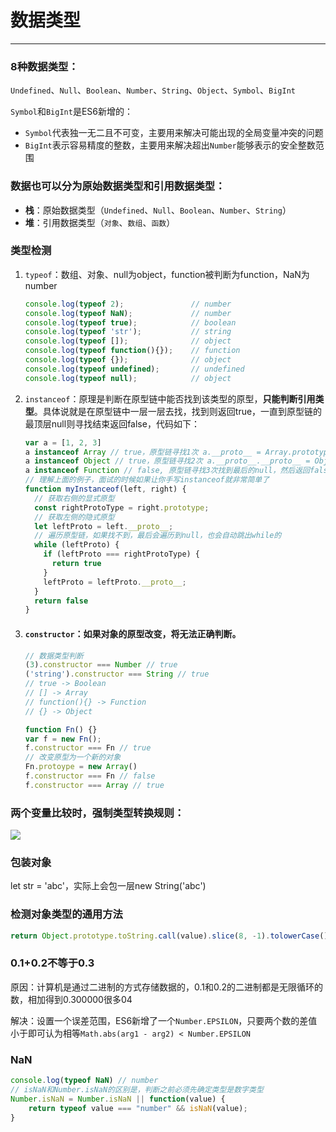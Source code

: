 # 数据类型

------

### 8种数据类型：

`Undefined`、`Null`、`Boolean`、`Number`、`String`、`Object`、`Symbol`、`BigInt`

`Symbol`和`BigInt`是ES6新增的：

- `Symbol`代表独一无二且不可变，主要用来解决可能出现的全局变量冲突的问题
- `BigInt`表示容易精度的整数，主要用来解决超出`Number`能够表示的安全整数范围

### 数据也可以分为**原始数据类型**和**引用数据类型**：

- **栈**：原始数据类型（`Undefined`、`Null`、`Boolean`、`Number`、`String`）
- **堆**：引用数据类型（`对象`、`数组`、`函数`）

### 类型检测

1. `typeof`：数组、对象、null为object，function被判断为function，NaN为number

   ```javascript
   console.log(typeof 2);               // number
   console.log(typeof NaN);             // number
   console.log(typeof true);            // boolean
   console.log(typeof 'str');           // string
   console.log(typeof []);              // object    
   console.log(typeof function(){});    // function
   console.log(typeof {});              // object
   console.log(typeof undefined);       // undefined
   console.log(typeof null);            // object
   ```

2. `instanceof`：原理是判断在原型链中能否找到该类型的原型，**只能判断引用类型**。具体说就是在原型链中一层一层去找，找到则返回true，一直到原型链的最顶层null则寻找结束返回false，代码如下：

   ```javascript
   var a = [1, 2, 3]
   a instanceof Array // true，原型链寻找1次 a.__proto__ = Array.prototype
   a instanceof Object // true，原型链寻找2次 a.__proto__.__proto__ = Object.prototype
   a instanceof Function // false, 原型链寻找3次找到最后的null，然后返回false
   // 理解上面的例子，面试的时候如果让你手写instanceof就非常简单了
   function myInstanceof(left, right) {
     // 获取右侧的显式原型
     const rightProtoType = right.prototype;
     // 获取左侧的隐式原型
     let leftProto = left.__proto__;
     // 遍历原型链，如果找不到，最后会遍历到null，也会自动跳出while的
     while (leftProto) {
       if (leftProto === rightProtoType) {
         return true
       }
       leftProto = leftProto.__proto__;
     }
     return false
   }
   ```

   

3. #### `constructor`：如果对象的原型改变，将无法正确判断。

   ```javascript
   // 数据类型判断
   (3).constructor === Number // true
   ('string').constructor === String // true
   // true -> Boolean
   // [] -> Array
   // function(){} -> Function
   // {} -> Object
   
   function Fn() {}
   var f = new Fn();
   f.constructor === Fn // true
   // 改变原型为一个新的对象
   Fn.protoype = new Array()
   f.constructor === Fn // false
   f.constructor === Array // true
   ```


### 两个变量比较时，强制类型转换规则：

![](https://pic-host.oss-cn-shenzhen.aliyuncs.com/img/20220505042900.png)

### 包装对象

let str = 'abc'，实际上会包一层new String('abc')

### 检测对象类型的通用方法

```javascript
return Object.prototype.toString.call(value).slice(8, -1).tolowerCase()
```



### 0.1+0.2不等于0.3

原因：计算机是通过二进制的方式存储数据的，0.1和0.2的二进制都是无限循环的数，相加得到0.300000很多04

解决：设置一个误差范围，ES6新增了一个`Number.EPSILON`，只要两个数的差值小于即可认为相等`Math.abs(arg1 - arg2) < Number.EPSILON`



### NaN

```javascript
console.log(typeof NaN) // number
// isNaN和Number.isNaN的区别是，判断之前必须先确定类型是数字类型
Number.isNaN = Number.isNaN || function(value) {
    return typeof value === "number" && isNaN(value);
}
```

